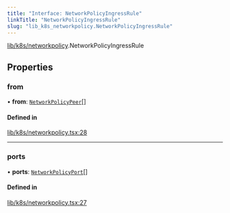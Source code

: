 ```yaml
---
title: "Interface: NetworkPolicyIngressRule"
linkTitle: "NetworkPolicyIngressRule"
slug: "lib_k8s_networkpolicy.NetworkPolicyIngressRule"
---
```


[lib/k8s/networkpolicy](../modules/lib_k8s_networkpolicy.md).NetworkPolicyIngressRule

## Properties

### from

• **from**: [`NetworkPolicyPeer`](lib_k8s_networkpolicy.NetworkPolicyPeer.md)[]

#### Defined in

[lib/k8s/networkpolicy.tsx:28](https://github.com/headlamp-k8s/headlamp/blob/2ce94491/frontend/src/lib/k8s/networkpolicy.tsx#L28)

___

### ports

• **ports**: [`NetworkPolicyPort`](lib_k8s_networkpolicy.NetworkPolicyPort.md)[]

#### Defined in

[lib/k8s/networkpolicy.tsx:27](https://github.com/headlamp-k8s/headlamp/blob/2ce94491/frontend/src/lib/k8s/networkpolicy.tsx#L27)
